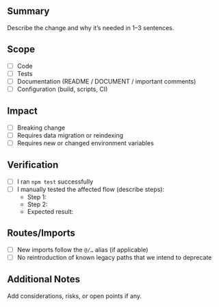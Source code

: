 ## Summary
Describe the change and why it’s needed in 1–3 sentences.

## Scope
- [ ] Code
- [ ] Tests
- [ ] Documentation (README / DOCUMENT / important comments)
- [ ] Configuration (build, scripts, CI)

## Impact
- [ ] Breaking change
- [ ] Requires data migration or reindexing
- [ ] Requires new or changed environment variables

## Verification
- [ ] I ran `npm test` successfully
- [ ] I manually tested the affected flow (describe steps):
  - Step 1:
  - Step 2:
  - Expected result:

## Routes/Imports
- [ ] New imports follow the `@/…` alias (if applicable)
- [ ] No reintroduction of known legacy paths that we intend to deprecate

## Additional Notes
Add considerations, risks, or open points if any.

